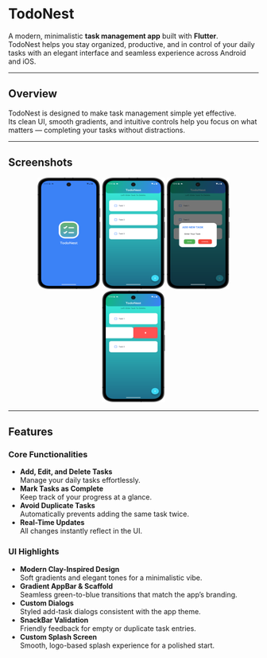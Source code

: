 # TodoNest

A modern, minimalistic **task management app** built with **Flutter**.  
TodoNest helps you stay organized, productive, and in control of your daily tasks with an elegant interface and seamless experience across Android and iOS.

---

## Overview

TodoNest is designed to make task management simple yet effective.  
Its clean UI, smooth gradients, and intuitive controls help you focus on what matters — completing your tasks without distractions.

---

## Screenshots

<p align="center">
  <img src="https://github.com/pdshah09/TodoNest/blob/main/screenshots/Screenshot%201.png" width="25%" />
  <img src="https://github.com/pdshah09/TodoNest/blob/main/screenshots/Screenshot%202.png" width="25%" />
  <img src="https://github.com/pdshah09/TodoNest/blob/main/screenshots/Screenshot%203.png" width="25%" />
  <img src="https://github.com/pdshah09/TodoNest/blob/main/screenshots/Screenshot%204.png" width="25%" />
</p>

---

## Features

### Core Functionalities
- **Add, Edit, and Delete Tasks**  
  Manage your daily tasks effortlessly.
- **Mark Tasks as Complete**  
  Keep track of your progress at a glance.
- **Avoid Duplicate Tasks**  
  Automatically prevents adding the same task twice.
- **Real-Time Updates**  
  All changes instantly reflect in the UI.

### UI Highlights
- **Modern Clay-Inspired Design**  
  Soft gradients and elegant tones for a minimalistic vibe.
- **Gradient AppBar & Scaffold**  
  Seamless green-to-blue transitions that match the app’s branding.
- **Custom Dialogs**  
  Styled add-task dialogs consistent with the app theme.
- **SnackBar Validation**  
  Friendly feedback for empty or duplicate task entries.
- **Custom Splash Screen**  
  Smooth, logo-based splash experience for a polished start.
